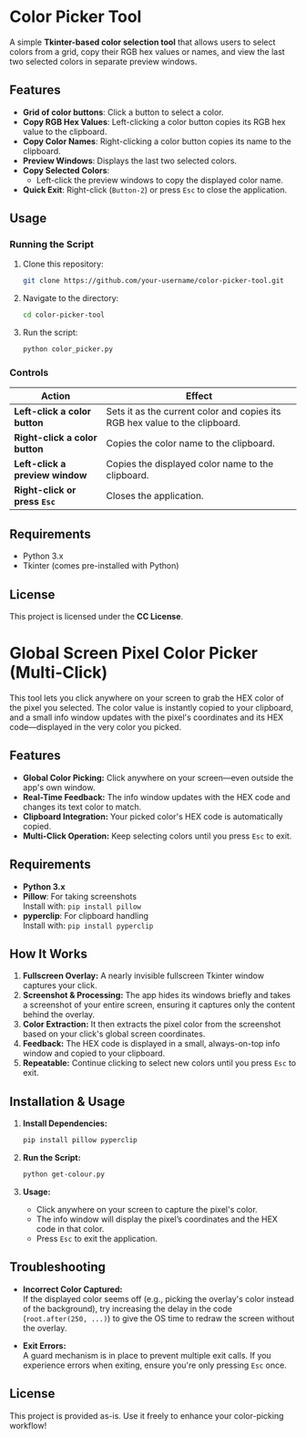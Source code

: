 
# Color Picker Tool

A simple **Tkinter-based color selection tool** that allows users to select colors from a grid, copy their RGB hex values or names, and view the last two selected colors in separate preview windows.

## Features

- **Grid of color buttons**: Click a button to select a color.
- **Copy RGB Hex Values**: Left-clicking a color button copies its RGB hex value to the clipboard.
- **Copy Color Names**: Right-clicking a color button copies its name to the clipboard.
- **Preview Windows**: Displays the last two selected colors.
- **Copy Selected Colors**:
  - Left-click the preview windows to copy the displayed color name.
- **Quick Exit**: Right-click (`Button-2`) or press `Esc` to close the application.

## Usage

### Running the Script
1. Clone this repository:
   ```sh
   git clone https://github.com/your-username/color-picker-tool.git
   ```
2. Navigate to the directory:
   ```sh
   cd color-picker-tool
   ```
3. Run the script:
   ```sh
   python color_picker.py
   ```

### Controls
| Action | Effect |
|--------|--------|
| **Left-click a color button** | Sets it as the current color and copies its RGB hex value to the clipboard. |
| **Right-click a color button** | Copies the color name to the clipboard. |
| **Left-click a preview window** | Copies the displayed color name to the clipboard. |
| **Right-click or press `Esc`** | Closes the application. |

## Requirements
- Python 3.x
- Tkinter (comes pre-installed with Python)


## License
This project is licensed under the **CC License**.


# Global Screen Pixel Color Picker (Multi-Click)

This tool lets you click anywhere on your screen to grab the HEX color of the pixel you selected. The color value is instantly copied to your clipboard, and a small info window updates with the pixel's coordinates and its HEX code—displayed in the very color you picked. 

## Features

- **Global Color Picking:** Click anywhere on your screen—even outside the app's own window.
- **Real-Time Feedback:** The info window updates with the HEX code and changes its text color to match.
- **Clipboard Integration:** Your picked color's HEX code is automatically copied.
- **Multi-Click Operation:** Keep selecting colors until you press `Esc` to exit.

## Requirements

- **Python 3.x**
- **Pillow**: For taking screenshots  
  Install with: `pip install pillow`
- **pyperclip**: For clipboard handling  
  Install with: `pip install pyperclip`

## How It Works

1. **Fullscreen Overlay:** A nearly invisible fullscreen Tkinter window captures your click.
2. **Screenshot & Processing:** The app hides its windows briefly and takes a screenshot of your entire screen, ensuring it captures only the content behind the overlay.
3. **Color Extraction:** It then extracts the pixel color from the screenshot based on your click's global screen coordinates.
4. **Feedback:** The HEX code is displayed in a small, always-on-top info window and copied to your clipboard.
5. **Repeatable:** Continue clicking to select new colors until you press `Esc` to exit.

## Installation & Usage

1. **Install Dependencies:**

   ```bash
   pip install pillow pyperclip
   ```

2. **Run the Script:**

   ```bash
   python get-colour.py
   ```

3. **Usage:**
   - Click anywhere on your screen to capture the pixel's color.
   - The info window will display the pixel’s coordinates and the HEX code in that color.
   - Press `Esc` to exit the application.

## Troubleshooting

- **Incorrect Color Captured:**  
  If the displayed color seems off (e.g., picking the overlay's color instead of the background), try increasing the delay in the code (`root.after(250, ...)`) to give the OS time to redraw the screen without the overlay.

- **Exit Errors:**  
  A guard mechanism is in place to prevent multiple exit calls. If you experience errors when exiting, ensure you're only pressing `Esc` once.

## License

This project is provided as-is. Use it freely to enhance your color-picking workflow!


